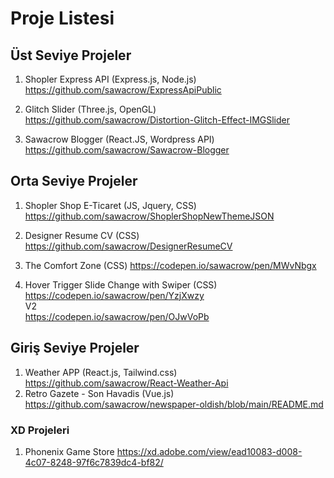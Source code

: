 # Proje Listesi

## Üst Seviye Projeler

1) Shopler Express API (Express.js, Node.js)
https://github.com/sawacrow/ExpressApiPublic

2) Glitch Slider (Three.js, OpenGL)
https://github.com/sawacrow/Distortion-Glitch-Effect-IMGSlider

3) Sawacrow Blogger (React.JS, Wordpress API)
https://github.com/sawacrow/Sawacrow-Blogger

## Orta Seviye Projeler

1) Shopler Shop E-Ticaret (JS, Jquery, CSS)
https://github.com/sawacrow/ShoplerShopNewThemeJSON

2) Designer Resume CV (CSS)
https://github.com/sawacrow/DesignerResumeCV

3) The Comfort Zone (CSS)
https://codepen.io/sawacrow/pen/MWvNbgx

4) Hover Trigger Slide Change with Swiper (CSS) \
https://codepen.io/sawacrow/pen/YzjXwzy  \
V2 \
https://codepen.io/sawacrow/pen/OJwVoPb 


## Giriş Seviye Projeler

1) Weather APP (React.js, Tailwind.css)
https://github.com/sawacrow/React-Weather-Api
2) Retro Gazete - Son Havadis (Vue.js)
https://github.com/sawacrow/newspaper-oldish/blob/main/README.md


### XD Projeleri
1) Phonenix Game Store https://xd.adobe.com/view/ead10083-d008-4c07-8248-97f6c7839dc4-bf82/
